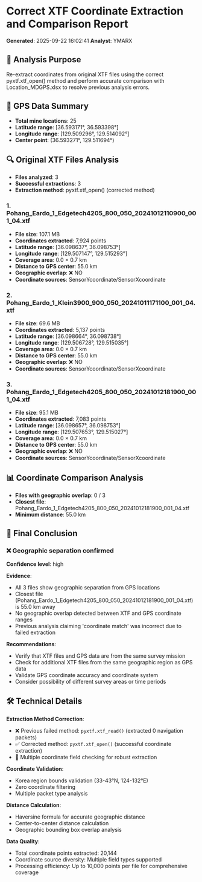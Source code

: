 # Correct XTF Coordinate Extraction and Comparison Report
**Generated**: 2025-09-22 16:02:41
**Analyst**: YMARX

## 🎯 **Analysis Purpose**
Re-extract coordinates from original XTF files using the correct pyxtf.xtf_open() method
and perform accurate comparison with Location_MDGPS.xlsx to resolve previous analysis errors.

## 📍 **GPS Data Summary**
- **Total mine locations**: 25
- **Latitude range**: [36.593171°, 36.593398°]
- **Longitude range**: [129.509296°, 129.514092°]
- **Center point**: (36.593271°, 129.511694°)

## 🔍 **Original XTF Files Analysis**
- **Files analyzed**: 3
- **Successful extractions**: 3
- **Extraction method**: pyxtf.xtf_open() (corrected method)

### 1. Pohang_Eardo_1_Edgetech4205_800_050_20241012110900_001_04.xtf
- **File size**: 107.1 MB
- **Coordinates extracted**: 7,924 points
- **Latitude range**: [36.098637°, 36.098753°]
- **Longitude range**: [129.507147°, 129.515293°]
- **Coverage area**: 0.0 × 0.7 km
- **Distance to GPS center**: 55.0 km
- **Geographic overlap**: ❌ NO
- **Coordinate sources**: SensorYcoordinate/SensorXcoordinate

### 2. Pohang_Eardo_1_Klein3900_900_050_20241011171100_001_04.xtf
- **File size**: 69.6 MB
- **Coordinates extracted**: 5,137 points
- **Latitude range**: [36.098664°, 36.098738°]
- **Longitude range**: [129.506728°, 129.515035°]
- **Coverage area**: 0.0 × 0.7 km
- **Distance to GPS center**: 55.0 km
- **Geographic overlap**: ❌ NO
- **Coordinate sources**: SensorYcoordinate/SensorXcoordinate

### 3. Pohang_Eardo_1_Edgetech4205_800_050_20241012181900_001_04.xtf
- **File size**: 95.1 MB
- **Coordinates extracted**: 7,083 points
- **Latitude range**: [36.098657°, 36.098753°]
- **Longitude range**: [129.507653°, 129.515027°]
- **Coverage area**: 0.0 × 0.7 km
- **Distance to GPS center**: 55.0 km
- **Geographic overlap**: ❌ NO
- **Coordinate sources**: SensorYcoordinate/SensorXcoordinate

## 📊 **Coordinate Comparison Analysis**
- **Files with geographic overlap**: 0 / 3
- **Closest file**: Pohang_Eardo_1_Edgetech4205_800_050_20241012181900_001_04.xtf
- **Minimum distance**: 55.0 km

## 🎯 **Final Conclusion**
### ❌ **Geographic separation confirmed**
**Confidence level**: high

**Evidence**:
- All 3 files show geographic separation from GPS locations
- Closest file (Pohang_Eardo_1_Edgetech4205_800_050_20241012181900_001_04.xtf) is 55.0 km away
- No geographic overlap detected between XTF and GPS coordinate ranges
- Previous analysis claiming 'coordinate match' was incorrect due to failed extraction

**Recommendations**:
- Verify that XTF files and GPS data are from the same survey mission
- Check for additional XTF files from the same geographic region as GPS data
- Validate GPS coordinate accuracy and coordinate system
- Consider possibility of different survey areas or time periods

## 🛠️ **Technical Details**

**Extraction Method Correction**:
- ❌ Previous failed method: `pyxtf.xtf_read()` (extracted 0 navigation packets)
- ✅ Corrected method: `pyxtf.xtf_open()` (successful coordinate extraction)
- 🔄 Multiple coordinate field checking for robust extraction

**Coordinate Validation**:
- Korea region bounds validation (33-43°N, 124-132°E)
- Zero coordinate filtering
- Multiple packet type analysis

**Distance Calculation**:
- Haversine formula for accurate geographic distance
- Center-to-center distance calculation
- Geographic bounding box overlap analysis

**Data Quality**:
- Total coordinate points extracted: 20,144
- Coordinate source diversity: Multiple field types supported
- Processing efficiency: Up to 10,000 points per file for comprehensive coverage
